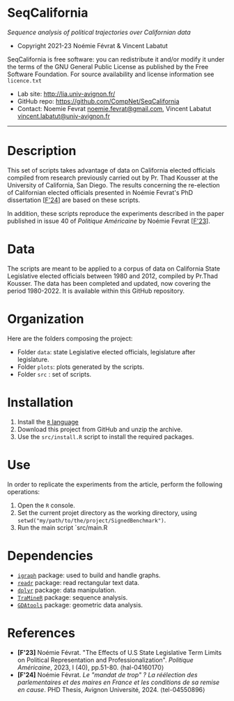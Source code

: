 SeqCalifornia
==================
*Sequence analysis of political trajectories over Californian data*

* Copyright 2021-23 Noémie Févrat & Vincent Labatut 

SeqCalifornia is free software: you can redistribute it and/or modify it under the terms of the GNU General Public License as published by the Free Software Foundation. For source availability and license information see `licence.txt`

* Lab site: http://lia.univ-avignon.fr/
* GitHub repo: https://github.com/CompNet/SeqCalifornia
* Contact: Noemie Fevrat <noemie.fevrat@gmail.com>, Vincent Labatut <vincent.labatut@univ-avignon.fr>

-----------------------------------------------------------------------

# Description
This set of scripts takes advantage of data on California elected officials compiled from research previously carried out by Pr. Thad Kousser at the University of California, San Diego. The results concerning the re-election of Californian elected officials presented in Noémie Fevrat's PhD dissertation [[F'24](#references)] are based on these scripts.

In addition, these scripts reproduce the experiments described in the paper published in issue 40 of *Politique Américaine* by Noémie Fevrat [[F'23](#references)]. 


# Data
The scripts are meant to be applied to a corpus of data on California State Legislative elected officials between 1980 and 2012, compiled by Pr.Thad Kousser. The data has been completed and updated, now covering the period 1980-2022. It is available within this GitHub repository. 


# Organization
Here are the folders composing the project:
* Folder `data`: state Legislative elected officials, legislature after legislature.
* Folder `plots`: plots generated by the scripts.
* Folder `src` : set of scripts.


# Installation
1. Install the [`R` language](https://www.r-project.org/)
2. Download this project from GitHub and unzip the archive.
3. Use the `src/install.R` script to install the required packages.


# Use
In order to replicate the experiments from the article, perform the following operations:

1. Open the `R` console.
2. Set the current projet directory as the working directory, using `setwd("my/path/to/the/project/SignedBenchmark")`.
3. Run the main script `src/main.R


# Dependencies
* [`igraph`](http://igraph.org/r/) package: used to build and handle graphs.
* [`readr`](https://cran.r-project.org/web/packages/readr/index.html) package: read rectangular text data.
* [`dplyr`](https://cran.r-project.org/web/packages/dplyr/index.html) package: data manipulation.
* [`TraMineR`](http://traminer.unige.ch/) package: sequence analysis.
* [`GDAtools`](https://cran.r-project.org/web/packages/GDAtools/index.html) package: geometric data analysis.


# References
* **[F'23]** Noémie Févrat. "The Effects of U.S State Legislative Term Limits on Political Representation and Professionalization". *Politique Américaine*, 2023, I (40), pp.51-80. ⟨hal-04160170⟩
* **[F'24]** Noémie Févrat. *Le "mandat de trop" ? La réélection des parlementaires et des maires en France et les conditions de sa remise en cause*. PHD Thesis, Avignon Université, 2024. ⟨tel-04550896⟩
